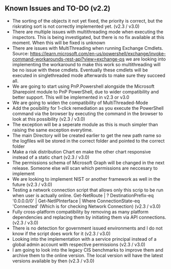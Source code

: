 ## Known Issues and TO-DO (v2.2)
-   The sorting of the objects it not yet fixed, the priority is correct, but the riskrating sort is not correctly implemented yet. (v2.3 / v3.0)
-   There are multiple issues with multithreading mode when executing the inspectors. This is being investigated, but there is no fix available at this moment. When this will be fixed is unknown 
-   There are issues with MultiThreading when running Exchange Cmdlets. Source: https://learn.microsoft.com/en-us/powershell/exchange/invoke-command-workarounds-rest-api?view=exchange-ps we are looking into implementing the workaround to make this work so multithreading will be no issue with these cmdlets. Eventually these cmdlets will be executed in singlethreaded mode afterwards to make sure they succeed all.
-   We are going to start using PnP.Powershell alongside the Microsoft Sharepoint module to PnP PowerShell, due to wider compatibility and better support. This will be implemented in v2.3 or v3.0
-   We are going to widen the compatibility of MultiThreaded-Mode
-   Add the posibility for 1-click remediation as you execute the PowerShell command via the browser by executing the command in the browser to look at this possibility (v2.3 / v3.0)
-   The exception will be a seperate module as this is much simpler than raising the same exception everytime.
-   The main Directory will be created earlier to get the new path name so the logfiles will be stored in the correct folder and pointed to the correct folder
-   Make a risk distribution Chart en make the other chart responsive instead of a static chart (v2.3 / v3.0)
-   The permissions schema of Microsoft Graph will be changed in the next release. Someone else will scan which permissions are neccesary to implement
-   We are looking to implement NIST or another framework as well in the future (v2.3 / v3.0)
-   Testing a network connection script that allows only this scrip to be run when user is actually online. Get-NetRoute | ? DestinationPrefix-eq '0.0.0.0/0' | Get-NetIPInterface | Where ConnectionState-eq 'Connected' (Which is for checking Network Connection) (v2.3 / v3.0)
-   Fully cross-platform compatibility by removing as many platform dependencies and replacing them by initiating them via API connections. (v2.3 / v3.0)
-   There is no detection for government issued environments and I do not know if the script does work for it (v2.3 / v3.0)
-   Looking into the implementation with a service principal instead of a global admin account with respective permissions (v2.3 / v3.0)
-   I am going to look into the legacy CIS benchmarks to improve them and archive them to the online version. The local version will have the latest versions available by then (v2.3 / v3.0)